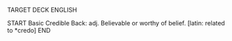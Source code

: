 TARGET DECK
ENGLISH

START
Basic
Credible
Back: adj. Believable or worthy of belief. [latin: related to *credo]
END
